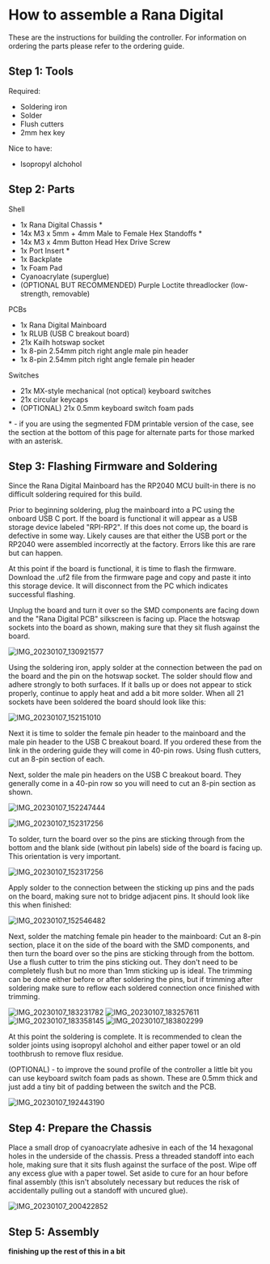 # How to assemble a Rana Digital

These are the instructions for building the controller.  For information on ordering the parts please refer to the ordering guide.

## Step 1: Tools

Required:
 - Soldering iron
 - Solder
 - Flush cutters
 - 2mm hex key

Nice to have:
 - Isopropyl alchohol
 
## Step 2: Parts

Shell
 - 1x Rana Digital Chassis \*
 - 14x M3 x 5mm + 4mm Male to Female Hex Standoffs \*
 - 14x M3 x 4mm Button Head Hex Drive Screw
 - 1x Port Insert \*
 - 1x Backplate
 - 1x Foam Pad
 - Cyanoacrylate (superglue)
 - (OPTIONAL BUT RECOMMENDED) Purple Loctite threadlocker (low-strength, removable)

PCBs
 - 1x Rana Digital Mainboard
 - 1x RLUB (USB C breakout board)
 - 21x Kailh hotswap socket
 - 1x 8-pin 2.54mm pitch right angle male pin header
 - 1x 8-pin 2.54mm pitch right angle female pin header

Switches
 - 21x MX-style mechanical (not optical) keyboard switches
 - 21x circular keycaps
 - (OPTIONAL) 21x 0.5mm keyboard switch foam pads

\* - if you are using the segmented FDM printable version of the case, see the section at the bottom of this page for alternate parts for those marked with an asterisk. 

## Step 3: Flashing Firmware and Soldering

Since the Rana Digital Mainboard has the RP2040 MCU built-in there is no difficult soldering required for this build.

Prior to beginning soldering, plug the mainboard into a PC using the onboard USB C port.  If the board is functional it will appear as a USB storage device labeled "RPI-RP2". If this does not come up, the board is defective in some way.  Likely causes are that either the USB port or the RP2040 were assembled incorrectly at the factory. Errors like this are rare but can happen.

At this point if the board is functional, it is time to flash the firmware. Download the .uf2 file from the firmware page and copy and paste it into this storage device. It will disconnect from the PC which indicates successful flashing.

Unplug the board and turn it over so the SMD components are facing down and the "Rana Digital PCB" silkscreen is facing up.  Place the hotswap sockets into the board as shown, making sure that they sit flush against the board.

![IMG_20230107_130921577](https://user-images.githubusercontent.com/95242582/212520852-414e3f4f-d843-4749-8e12-c27db4e9310b.jpg)

Using the soldering iron, apply solder at the connection between the pad on the board and the pin on the hotswap socket.  The solder should flow and adhere strongly to both surfaces.  If it balls up or does not appear to stick properly, continue to apply heat and add a bit more solder.  When all 21 sockets have been soldered the board should look like this:

![IMG_20230107_152151010](https://user-images.githubusercontent.com/95242582/212520911-ff3ecb2e-4531-4961-a895-dd76ba009175.jpg)

Next it is time to solder the female pin header to the mainboard and the male pin header to the USB C breakout board.  If you ordered these from the link in the ordering guide they will come in 40-pin rows. Using flush cutters, cut an 8-pin section of each.

Next, solder the male pin headers on the USB C breakout board.  They generally come in a 40-pin row so you will need to cut an 8-pin section as shown.

![IMG_20230107_152247444](https://user-images.githubusercontent.com/95242582/212521261-dbcd13e4-b672-4145-9050-6d30af130793.jpg)

![IMG_20230107_152317256](https://user-images.githubusercontent.com/95242582/212521265-0460f7c0-8696-42ae-a055-adc99ce215b7.jpg)

To solder, turn the board over so the pins are sticking through from the bottom and the blank side (without pin labels) side of the board is facing up.  This orientation is very important.

![IMG_20230107_152317256](https://user-images.githubusercontent.com/95242582/212521509-dcdbf050-997e-47ef-b957-0522e087cdd5.jpg)

Apply solder to the connection between the sticking up pins and the pads on the board, making sure not to bridge adjacent pins.  It should look like this when finished:

![IMG_20230107_152546482](https://user-images.githubusercontent.com/95242582/212521542-875bd2c5-71d1-4ea7-af29-7b2a916aa1b0.jpg)

Next, solder the matching female pin header to the mainboard: Cut an 8-pin section, place it on the side of the board with the SMD components, and then turn the board over so the pins are sticking through from the bottom.  Use a flush cutter to trim the pins sticking out.  They don't need to be completely flush but no more than 1mm sticking up is ideal.  The trimming can be done either before or after soldering the pins, but if trimming after soldering make sure to reflow each soldered connection once finished with trimming.

![IMG_20230107_183231782](https://user-images.githubusercontent.com/95242582/212521721-82d28c14-0e14-4c96-9c52-5e965135db0c.jpg)
![IMG_20230107_183257611](https://user-images.githubusercontent.com/95242582/212521726-93387532-0170-4d41-927f-dffcd6eb32e3.jpg)
![IMG_20230107_183358145](https://user-images.githubusercontent.com/95242582/212521730-f8463a00-d123-48d6-b903-63b749c60dfc.jpg)
![IMG_20230107_183802299](https://user-images.githubusercontent.com/95242582/212521732-84c34302-9fff-4310-98fa-524ea2668d52.jpg)

At this point the soldering is complete.  It is recommended to clean the solder joints using isopropyl alchohol and either paper towel or an old toothbrush to remove flux residue.

(OPTIONAL) - to improve the sound profile of the controller a little bit you can use keyboard switch foam pads as shown. These are 0.5mm thick and just add a tiny bit of padding between the switch and the PCB.

![IMG_20230107_192443190](https://user-images.githubusercontent.com/95242582/212521913-b91d95c2-9f53-4144-92ab-f64c4063cd26.jpg)

## Step 4: Prepare the Chassis

Place a small drop of cyanoacrylate adhesive in each of the 14 hexagonal holes in the underside of the chassis.  Press a threaded standoff into each hole, making sure that it sits flush against the surface of the post.  Wipe off any excess glue with a paper towel.  Set aside to cure for an hour before final assembly (this isn't absolutely necessary but reduces the risk of accidentally pulling out a standoff with uncured glue).

![IMG_20230107_200422852](https://user-images.githubusercontent.com/95242582/212522009-a303f3f3-9d70-4656-88cb-9bef2dea7a97.jpg)

## Step 5: Assembly

**finishing up the rest of this in a bit**


